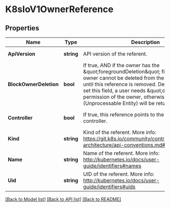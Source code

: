 # K8sIoV1OwnerReference

## Properties
Name | Type | Description | Notes
------------ | ------------- | ------------- | -------------
**ApiVersion** | **string** | API version of the referent. | [default to null]
**BlockOwnerDeletion** | **bool** | If true, AND if the owner has the \&quot;foregroundDeletion\&quot; finalizer, then the owner cannot be deleted from the key-value store until this reference is removed. Defaults to false. To set this field, a user needs \&quot;delete\&quot; permission of the owner, otherwise 422 (Unprocessable Entity) will be returned. | [optional] [default to null]
**Controller** | **bool** | If true, this reference points to the managing controller. | [optional] [default to null]
**Kind** | **string** | Kind of the referent. More info: https://git.k8s.io/community/contributors/devel/sig-architecture/api-conventions.md#types-kinds | [default to null]
**Name** | **string** | Name of the referent. More info: http://kubernetes.io/docs/user-guide/identifiers#names | [default to null]
**Uid** | **string** | UID of the referent. More info: http://kubernetes.io/docs/user-guide/identifiers#uids | [default to null]

[[Back to Model list]](../README.md#documentation-for-models) [[Back to API list]](../README.md#documentation-for-api-endpoints) [[Back to README]](../README.md)


